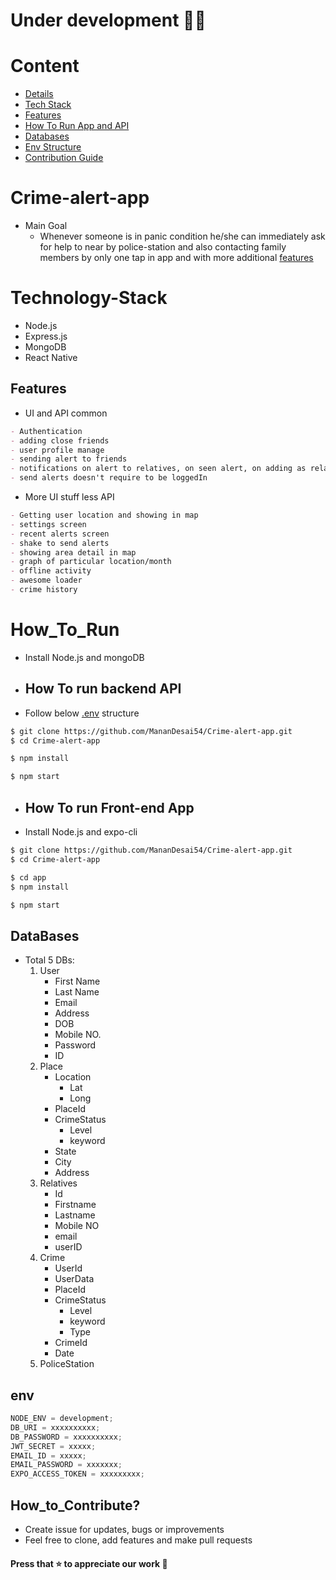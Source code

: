 # Under development 👨‍💻

# Content

- [Details](#Crime-alert-app)
- [Tech Stack](#Technology-Stack)
- [Features](#features)
- [How To Run App and API](#How_To_Run)
- [Databases](#Databases)
- [Env Structure](#env)
- [Contribution Guide](#How_to_Contribute?)

# Crime-alert-app

- Main Goal
  - Whenever someone is in panic condition he/she can immediately ask for help to near by police-station and also contacting family members by only one tap in app and with more additional [features](#features)

# Technology-Stack

- Node.js
- Express.js
- MongoDB
- React Native

## Features

- UI and API common

```md
- Authentication
- adding close friends
- user profile manage
- sending alert to friends
- notifications on alert to relatives, on seen alert, on adding as relative when relative join,
- send alerts doesn't require to be loggedIn
```

- More UI stuff less API

```md
- Getting user location and showing in map
- settings screen
- recent alerts screen
- shake to send alerts
- showing area detail in map
- graph of particular location/month
- offline activity
- awesome loader
- crime history
```

# How_To_Run

- Install Node.js and mongoDB

- ## How To run backend API

- Follow below [.env](#env) structure

```bash
$ git clone https://github.com/MananDesai54/Crime-alert-app.git
$ cd Crime-alert-app

$ npm install

$ npm start
```

- ## How To run Front-end App

- Install Node.js and expo-cli

```bash
$ git clone https://github.com/MananDesai54/Crime-alert-app.git
$ cd Crime-alert-app

$ cd app
$ npm install

$ npm start
```

## DataBases

- Total 5 DBs:
  1. User
     - First Name
     - Last Name
     - Email
     - Address
     - DOB
     - Mobile NO.
     - Password
     - ID
  2. Place
     - Location
       - Lat
       - Long
     - PlaceId
     - CrimeStatus
       - Level
       - keyword
     - State
     - City
     - Address
  3. Relatives
     - Id
     - Firstname
     - Lastname
     - Mobile NO
     - email
     - userID
  4. Crime
     - UserId
     - UserData
     - PlaceId
     - CrimeStatus
       - Level
       - keyword
       - Type
     - CrimeId
     - Date
  5. PoliceStation

## env

```js
NODE_ENV = development;
DB_URI = xxxxxxxxxx;
DB_PASSWORD = xxxxxxxxxx;
JWT_SECRET = xxxxx;
EMAIL_ID = xxxxx;
EMAIL_PASSWORD = xxxxxxx;
EXPO_ACCESS_TOKEN = xxxxxxxxx;
```

## How_to_Contribute?

- Create issue for updates, bugs or improvements
- Feel free to clone, add features and make pull requests

#### Press that ⭐ to appreciate our work 💖
